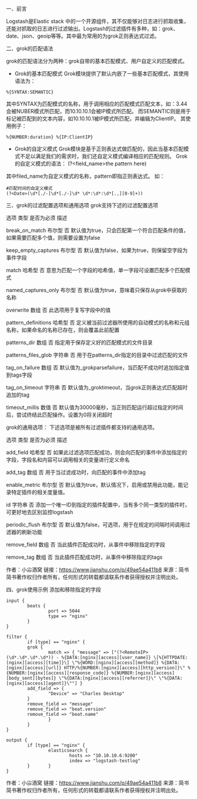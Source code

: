 一、前言

Logstash是Elastic stack 中的一个开源组件，其不仅能够对日志进行抓取收集，还能对抓取的日志进行过滤输出。Logstash的过滤插件有多种，如：grok、date、json、geoip等等。其中最为常用的为grok正则表达式过滤。

二、grok的匹配语法

grok的匹配语法分为两种：grok自带的基本匹配模式、用户自定义的匹配模式。
- Grok的基本匹配模式
Grok模块提供了默认内嵌了一些基本匹配模式，其使用语法为：
```
%{SYNTAX:SEMANTIC}
```

其中SYNTAX为匹配模式的名称，用于调用相应的匹配模式匹配文本，如：3.44 会被NUBER模式所匹配，而10.10.10.1会被IP模式所匹配。
而SEMANTIC则是用于标记被匹配到的文本内容，如10.10.10.1被IP模式所匹配，并编辑为ClientIP。
其使用例子：
```
%{NUMBER:duration} %{IP:ClientIP}
```

- Grok的自定义模式
Grok模块是基于正则表达式做匹配的，因此当基本匹配模式不足以满足我们的需求时，我们还自定义模式编译相应的匹配规则。
Grok的自定义模式的语法：
(?<field_name>the pattern here)

其中filed_name为自定义模式的名称，pattern即指正则表达式。
如：
```
#匹配时间的自定义模式
(?<Date>(\d*[./-]\d*[./-]\d* \d*:\d*:\d*[.,][0-9]+))
```

三、grok的过滤配置选项和通用选项
grok支持下述的过滤配置选项



选项
类型
是否为必须
描述




break_on_match
布尔型
否
默认值为true，只会匹配第一个符合匹配条件的值，如果需要匹配多个值，则需要设置为false


keep_empty_captures
布尔型
否
默认值为false，如果为true，则保留空字段为事件字段


match
哈希型
否
意思为匹配一个字段的哈希值，单一字段可设置匹配多个匹配模式


named_captures_only
布尔型
否
默认值为true，意味着只保存从grok中获取的名称


overwrite
数组
否
此选项用于复写字段中的值


pattern_definitions
哈希型
否
定义被当前过滤器所使用的自动模式的名称和元组名称，如果命名的名称已存在，则会覆盖此前配置


patterns_dir
数组
否
指定用于保存定义好的匹配模式的文件目录


patterns_files_glob
字符串
否
用于在patterns_dir指定的目录中过滤匹配的文件


tag_on_failure
数组
否
默认值为_grokparsefailure，当匹配不成功时追加指定值到tags字段


tag_on_timeout
字符串
否
默认值为_groktimeout，当grok正则表达式匹配超时追加的tag


timeout_millis
数值
否
默认值为30000毫秒，当正则匹配运行超过指定的时间后，尝试终结此匹配操作。设置为0将关闭超时



grok的通用选项：
下述选项是被所有过滤插件都支持的通用选项。



选项
类型
是否为必须
描述




add_field
哈希型
否
如果此过滤选项匹配成功，则会向匹配的事件中添加指定的字段，字段名和内容可以调用相关的变量进行定义命名


add_tag
数组
否
用于当过滤成功时，向匹配的事件中添加tag


enable_metric
布尔型
否
默认值为true，默认情况下，启用或禁用此功能，能记录特定插件的相关度量值。


id
字符串
否
添加一个唯一ID到指定的插件配置中，当有多个同一类型的插件时，可更好地去区别监控logstash


periodic_flush
布尔型
否
默认值为false，可选项，用于在规定的间隔时间调用过滤器的刷新功能


remove_field
数组
否
当此插件匹配成功时，从事件中移除指定的字段


remove_tag
数组
否
当此插件匹配成功时，从事件中移除指定的tags

作者：小尛酒窝
链接：https://www.jianshu.com/p/49ae54a411b8
来源：简书
简书著作权归作者所有，任何形式的转载都请联系作者获得授权并注明出处。




四、grok使用示例
添加和移除指定的字段
```
input {
        beats {
                port => 5044
                type => "nginx"
        }
}

filter {
        if [type] == "nginx" {
        grok {
                match => { "message" => ["(?<RemoteIP>(\d*.\d*.\d*.\d*)) - %{DATA:[nginx][access][user_name]} \[%{HTTPDATE:[nginx][access][time]}\] \"%{WORD:[nginx][access][method]} %{DATA:[nginx][access][url]} HTTP/%{NUMBER:[nginx][access][http_version]}\" %{NUMBER:[nginx][access][response_code]} %{NUMBER:[nginx][access][body_sent][bytes]} \"%{DATA:[nginx][access][referrer]}\" \"%{DATA:[nginx][access][agent]}\""] }
        add_field => {
                "Device" => "Charles Desktop"
        }
        remove_field => "message"
        remove_field => "beat.version"
        remove_field => "beat.name"
                }
        }
}

output {
        if [type] == "nginx" {
                elasticsearch {
                        hosts => "10.10.10.6:9200"
                        index => "logstash-testlog"
        }       }
}
```
作者：小尛酒窝
链接：https://www.jianshu.com/p/49ae54a411b8
来源：简书
简书著作权归作者所有，任何形式的转载都请联系作者获得授权并注明出处。